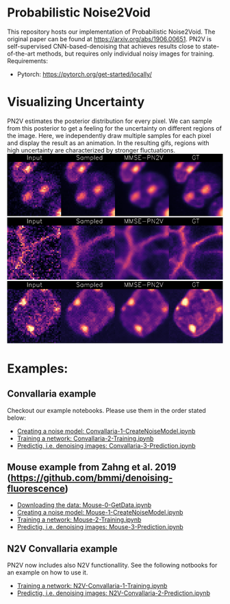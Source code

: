# Probabilistic Noise2Void
This repository hosts our implementation of Probabilistic Noise2Void. The original paper can be found at https://arxiv.org/abs/1906.00651. PN2V is self-supervised CNN-based-denoising that achieves results close to state-of-the-art methods, but requires only individual noisy images for training.
Requirements:
* Pytorch: https://pytorch.org/get-started/locally/

# Visualizing Uncertainty
PN2V estimates the posterior distribution for every pixel.
We can sample from this posterior to get a feeling for the uncertainty on different regions of the image.
Here, we independently draw multiple samples for each pixel and display the result as an animation.
In the resulting gifs, regions with high uncertainty are characterized by stronger fluctuations.
![Confocal Mice Uncertainty](imgs/Confocal_MICE_collage0-small.gif "Confocal Mice Uncertainty Animation")
![Zebra Fish Uncertainty](imgs/Fish_collage0-small.gif "Zebra Fish Uncertainty Animation")
![Two Photon Mice Uncertainty](imgs/TwoPhoton_MICE_collage0-small.gif "Two Photon Mice Uncertainty Animation")


# Examples:

## Convallaria example
Checkout our example notebooks. Please use them in the order stated below:
* [Creating a noise model: Convallaria-1-CreateNoiseModel.ipynb](https://github.com/juglab/pn2v/blob/master/Convallaria-1-CreateNoiseModel.ipynb)
* [Training a network: Convallaria-2-Training.ipynb](https://github.com/juglab/pn2v/blob/master/Convallaria-2-Training.ipynb)
* [Predictig, i.e. denoising images: Convallaria-3-Prediction.ipynb](https://github.com/juglab/pn2v/blob/master/Convallaria-3-Prediction.ipynb)

## Mouse example from Zahng et al. 2019 (https://github.com/bmmi/denoising-fluorescence)
* [Downloading the data: Mouse-0-GetData.ipynb](https://github.com/juglab/pn2v/blob/master/Mouse-0-GetData.ipynb)
* [Creating a noise model: Mouse-1-CreateNoiseModel.ipynb](https://github.com/juglab/pn2v/blob/master/Mouse-1-CreateNoiseModel.ipynb)
* [Training a network: Mouse-2-Training.ipynb](https://github.com/juglab/pn2v/blob/master/Mouse-2-Training.ipynb)
* [Predictig, i.e. denoising images: Mouse-3-Prediction.ipynb](https://github.com/juglab/pn2v/blob/master/Mouse-3-Prediction.ipynb)

## N2V Convallaria example
PN2V now includes also N2V functionallity. See the following notbooks for an example on how to use it.
* [Training a network: N2V-Convallaria-1-Training.ipynb](https://github.com/juglab/pn2v/blob/master/N2V-Convallaria-1-Training.ipynb)
* [Predictig, i.e. denoising images: N2V-Convallaria-2-Prediction.ipynb](https://github.com/juglab/pn2v/blob/master/N2V-Convallaria-2-Prediction.ipynb)
